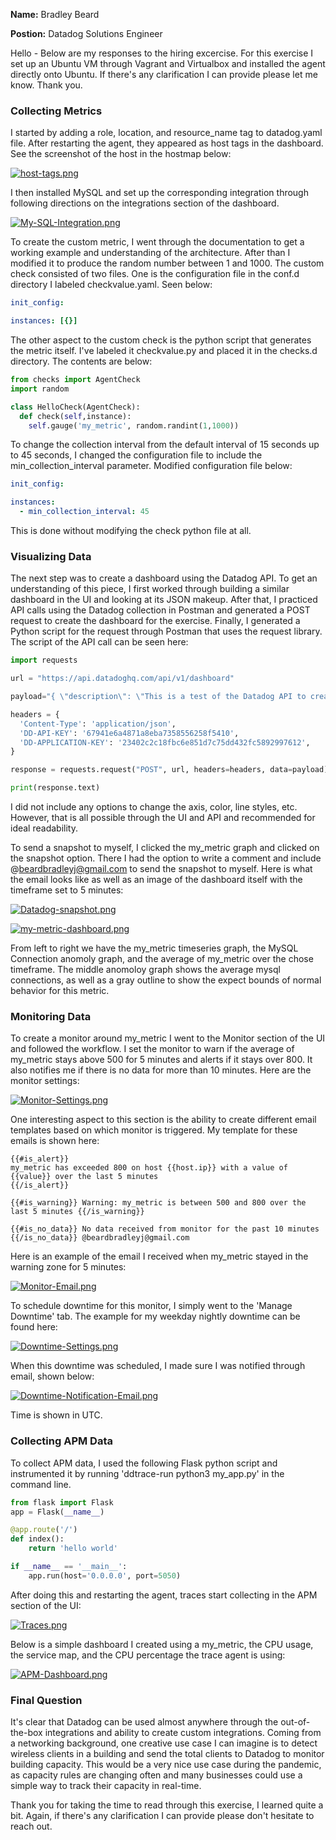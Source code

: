 **Name:** Bradley Beard

**Postion:** Datadog Solutions Engineer

Hello - Below are my responses to the hiring excercise. For this exercise I set up an Ubuntu VM through Vagrant and Virtualbox and installed the agent directly onto Ubuntu. If there's any clarification I can provide please let me know. Thank you. 


### Collecting Metrics

I started by adding a role, location, and resource_name tag to datadog.yaml file. After restarting the agent, they appeared as host tags in the dashboard. See the screenshot of the host in the hostmap below:

[![host-tags.png](https://i.postimg.cc/gj0wZTyh/host-tags.png)](https://postimg.cc/xJWTrg4j)


I then installed MySQL and set up the corresponding integration through following directions on the integrations section of the dashboard. 


[![My-SQL-Integration.png](https://i.postimg.cc/JzR55Qy5/My-SQL-Integration.png)](https://postimg.cc/fJgdwmfV)


To create the custom metric, I went through the documentation to get a working example and understanding of the architecture. After than I modified it to produce the random number between 1 and 1000. The custom check consisted of two files. One is the configuration file in the conf.d directory I labeled checkvalue.yaml. Seen below:

```yaml
init_config:

instances: [{}]
```

The other aspect to the custom check is the python script that generates the metric itself. I've labeled it checkvalue.py and placed it in the checks.d directory. The contents are below:

```python
from checks import AgentCheck
import random

class HelloCheck(AgentCheck):
  def check(self,instance):
    self.gauge('my_metric', random.randint(1,1000))
```

To change the collection interval from the default interval of 15 seconds up to 45 seconds, I changed the configuration file to include the min_collection_interval parameter. Modified configuration file below:

```yaml
init_config:

instances: 
  - min_collection_interval: 45
```

This is done without modifying the check python file at all. 

### Visualizing Data 

The next step was to create a dashboard using the Datadog API. To get an understanding of this piece, I first worked through building a similar dashboard in the UI and looking at its JSON makeup. After that, I practiced API calls using the Datadog collection in Postman and generated a POST request to create the dashboard for the exercise. Finally, I generated a Python script for the request through Postman that uses the request library. The script of the API call can be seen here:

```python
import requests

url = "https://api.datadoghq.com/api/v1/dashboard"

payload="{ \"description\": \"This is a test of the Datadog API to create a dashboard\", \"is_read_only\": false, \"layout_type\": \"ordered\", \"notify_list\": [], \"title\": \"Bradley Beard API Dashboard\", \"widgets\": [ { \"definition\": { \"title\": \"my_metric over time\", \"type\": \"timeseries\", \"requests\": [ { \"q\": \"avg:my_metric{host:vagrant}\" } ] } }, { \"definition\": { \"title\": \"Avg of mysql.net.connections\", \"type\": \"timeseries\", \"requests\": [ { \"q\": \"anomalies(avg:mysql.net.connections{host:vagrant}, 'basic', 2)\" } ] } }, { \"definition\": { \"title\": \"Avg of my_metric over host:vagrant\", \"type\": \"query_value\", \"requests\": [ { \"q\": \"avg:my_metric{host:vagrant}.rollup(avg, 3600)\" } ], \"type\": \"query_value\" } } ] }"

headers = {
  'Content-Type': 'application/json',
  'DD-API-KEY': '67941e6a4871a8eba7358556258f5410',
  'DD-APPLICATION-KEY': '23402c2c18fbc6e851d7c75dd432fc5892997612',
}

response = requests.request("POST", url, headers=headers, data=payload)

print(response.text)
```

I did not include any options to change the axis, color, line styles, etc. However, that is all possible through the UI and API and recommended for ideal readability. 

To send a snapshot to myself, I clicked the my_metric graph and clicked on the snapshot option. There I had the option to write a comment and include @beardbradleyj@gmail.com to send the snapshot to myself. Here is what the email looks like as well as an image of the dashboard itself with the timeframe set to 5 minutes:

[![Datadog-snapshot.png](https://i.postimg.cc/2jxBQLW4/Datadog-snapshot.png)](https://postimg.cc/NL5MYMpM)

[![my-metric-dashboard.png](https://i.postimg.cc/TYwhn7f6/my-metric-dashboard.png)](https://postimg.cc/K46Z251q)

From left to right we have the my_metric timeseries graph, the MySQL Connection anomoly graph, and the average of my_metric over the chose timeframe. The middle anomoloy graph shows the average mysql connections, as well as a gray outline to show the expect bounds of normal behavior for this metric. 


### Monitoring Data 

To create a monitor around my_metric I went to the Monitor section of the UI and followed the workflow. I set the monitor to warn if the average of my_metric stays above 500 for 5 minutes and alerts if it stays over 800. It also notifies me if there is no data for more than 10 minutes. Here are the monitor settings:

[![Monitor-Settings.png](https://i.postimg.cc/x8dHJ96r/Monitor-Settings.png)](https://postimg.cc/XGTXt6Mx)

One interesting aspect to this section is the ability to create different email templates based on which monitor is triggered. My template for these emails is shown here:

```
{{#is_alert}} 
my_metric has exceeded 800 on host {{host.ip}} with a value of {{value}} over the last 5 minutes
{{/is_alert}} 

{{#is_warning}} Warning: my_metric is between 500 and 800 over the last 5 minutes {{/is_warning}}

{{#is_no_data}} No data received from monitor for the past 10 minutes {{/is_no_data}} @beardbradleyj@gmail.com
```

Here is an example of the email I received when my_metric stayed in the warning zone for 5 minutes: 

[![Monitor-Email.png](https://i.postimg.cc/c4kcDs7Z/Monitor-Email.png)](https://postimg.cc/RNffhxbb)

To schedule downtime for this monitor, I simply went to the 'Manage Downtime' tab. The example for my weekday nightly downtime can be found here: 

[![Downtime-Settings.png](https://i.postimg.cc/dV0qbLLc/Downtime-Settings.png)](https://postimg.cc/dLzPdQ25)

When this downtime was scheduled, I made sure I was notified through email, shown below:

[![Downtime-Notification-Email.png](https://i.postimg.cc/43tjqgbT/Downtime-Notification-Email.png)](https://postimg.cc/v1YPxCNP)

Time is shown in UTC. 

### Collecting APM Data

To collect APM data, I used the following Flask python script and instrumented it by running 'ddtrace-run python3 my_app.py' in the command line. 

```python
from flask import Flask
app = Flask(__name__)

@app.route('/')
def index():
    return 'hello world'

if __name__ == '__main__':
    app.run(host='0.0.0.0', port=5050)
```

After doing this and restarting the agent, traces start collecting in the APM section of the UI:

[![Traces.png](https://i.postimg.cc/L5wjPrqx/Traces.png)](https://postimg.cc/7J1C8tnz)

Below is a simple dashboard I created using a my_metric, the CPU usage, the service map, and the CPU percentage the trace agent is using:

[![APM-Dashboard.png](https://i.postimg.cc/dVpSvVJx/APM-Dashboard.png)](https://postimg.cc/YvNxzkG6)


### Final Question 

It's clear that Datadog can be used almost anywhere through the out-of-the-box integrations and ability to create custom integrations. Coming from a networking background, one creative use case I can imagine is to detect wireless clients in a building and send the total clients to Datadog to monitor building capacity. This would be a very nice use case during the pandemic, as capacity rules are changing often and many businesses could use a simple way to track their capacity in real-time. 


Thank you for taking the time to read through this exercise, I learned quite a bit. Again, if there's any clarification I can provide please don't hesitate to reach out. 

